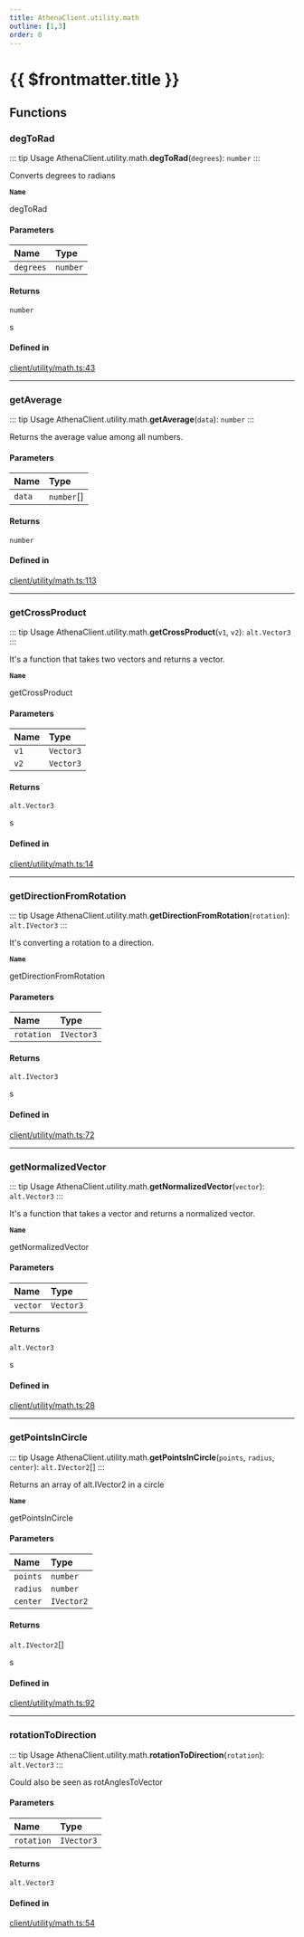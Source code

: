 ```yaml
---
title: AthenaClient.utility.math
outline: [1,3]
order: 0
---
```


# {{ $frontmatter.title }}


## Functions

### degToRad

::: tip Usage
AthenaClient.utility.math.**degToRad**(`degrees`): `number`
:::

Converts degrees to radians

**`Name`**

degToRad

#### Parameters

| Name | Type |
| :------ | :------ |
| `degrees` | `number` |

#### Returns

`number`

s

#### Defined in

[client/utility/math.ts:43](https://github.com/Stuyk/altv-athena/blob/e7d4753/src/core/client/utility/math.ts#L43)

___

### getAverage

::: tip Usage
AthenaClient.utility.math.**getAverage**(`data`): `number`
:::

Returns the average value among all numbers.

#### Parameters

| Name | Type |
| :------ | :------ |
| `data` | `number`[] |

#### Returns

`number`

#### Defined in

[client/utility/math.ts:113](https://github.com/Stuyk/altv-athena/blob/e7d4753/src/core/client/utility/math.ts#L113)

___

### getCrossProduct

::: tip Usage
AthenaClient.utility.math.**getCrossProduct**(`v1`, `v2`): `alt.Vector3`
:::

It's a function that takes two vectors and returns a vector.

**`Name`**

getCrossProduct

#### Parameters

| Name | Type |
| :------ | :------ |
| `v1` | `Vector3` |
| `v2` | `Vector3` |

#### Returns

`alt.Vector3`

s

#### Defined in

[client/utility/math.ts:14](https://github.com/Stuyk/altv-athena/blob/e7d4753/src/core/client/utility/math.ts#L14)

___

### getDirectionFromRotation

::: tip Usage
AthenaClient.utility.math.**getDirectionFromRotation**(`rotation`): `alt.IVector3`
:::

It's converting a rotation to a direction.

**`Name`**

getDirectionFromRotation

#### Parameters

| Name | Type |
| :------ | :------ |
| `rotation` | `IVector3` |

#### Returns

`alt.IVector3`

s

#### Defined in

[client/utility/math.ts:72](https://github.com/Stuyk/altv-athena/blob/e7d4753/src/core/client/utility/math.ts#L72)

___

### getNormalizedVector

::: tip Usage
AthenaClient.utility.math.**getNormalizedVector**(`vector`): `alt.Vector3`
:::

It's a function that takes a vector and returns a normalized vector.

**`Name`**

getNormalizedVector

#### Parameters

| Name | Type |
| :------ | :------ |
| `vector` | `Vector3` |

#### Returns

`alt.Vector3`

s

#### Defined in

[client/utility/math.ts:28](https://github.com/Stuyk/altv-athena/blob/e7d4753/src/core/client/utility/math.ts#L28)

___

### getPointsInCircle

::: tip Usage
AthenaClient.utility.math.**getPointsInCircle**(`points`, `radius`, `center`): `alt.IVector2`[]
:::

Returns an array of alt.IVector2 in a circle

**`Name`**

getPointsInCircle

#### Parameters

| Name | Type |
| :------ | :------ |
| `points` | `number` |
| `radius` | `number` |
| `center` | `IVector2` |

#### Returns

`alt.IVector2`[]

s

#### Defined in

[client/utility/math.ts:92](https://github.com/Stuyk/altv-athena/blob/e7d4753/src/core/client/utility/math.ts#L92)

___

### rotationToDirection

::: tip Usage
AthenaClient.utility.math.**rotationToDirection**(`rotation`): `alt.Vector3`
:::

Could also be seen as rotAnglesToVector

#### Parameters

| Name | Type |
| :------ | :------ |
| `rotation` | `IVector3` |

#### Returns

`alt.Vector3`

#### Defined in

[client/utility/math.ts:54](https://github.com/Stuyk/altv-athena/blob/e7d4753/src/core/client/utility/math.ts#L54)
